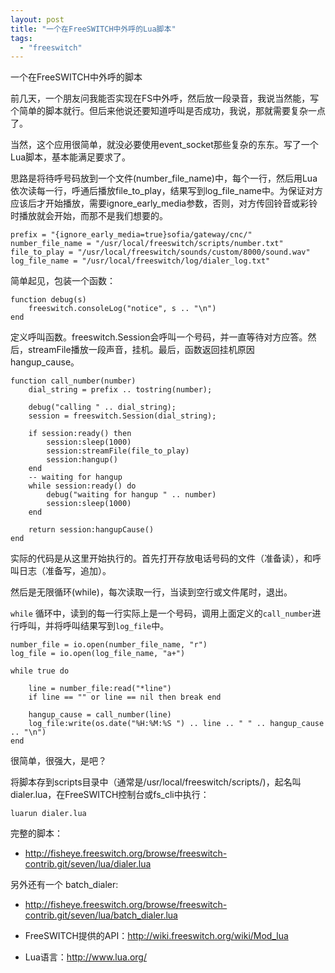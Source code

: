```yaml
---
layout: post
title: "一个在FreeSWITCH中外呼的Lua脚本"
tags:
  - "freeswitch"
---
```


一个在FreeSWITCH中外呼的脚本

前几天，一个朋友问我能否实现在FS中外呼，然后放一段录音，我说当然能，写个简单的脚本就行。但后来他说还要知道呼叫是否成功，我说，那就需要复杂一点了。

当然，这个应用很简单，就没必要使用event\_socket那些复杂的东东。写了一个Lua脚本，基本能满足要求了。

思路是将待呼号码放到一个文件(number\_file\_name)中，每个一行，然后用Lua依次读每一行，呼通后播放file\_to\_play，结果写到log\_file\_name中。为保证对方应该后才开始播放，需要ignore\_early\_media参数，否则，对方传回铃音或彩铃时播放就会开始，而那不是我们想要的。

```
prefix = "{ignore_early_media=true}sofia/gateway/cnc/"
number_file_name = "/usr/local/freeswitch/scripts/number.txt"
file_to_play = "/usr/local/freeswitch/sounds/custom/8000/sound.wav"
log_file_name = "/usr/local/freeswitch/log/dialer_log.txt"
```

简单起见，包装一个函数：

```
function debug(s)
	freeswitch.consoleLog("notice", s .. "\n")
end
```

定义呼叫函数。freeswitch.Session会呼叫一个号码，并一直等待对方应答。然后，streamFile播放一段声音，挂机。最后，函数返回挂机原因 hangup\_cause。

```
function call_number(number)
	dial_string = prefix .. tostring(number);
	
	debug("calling " .. dial_string);
	session = freeswitch.Session(dial_string);

	if session:ready() then
		session:sleep(1000)
		session:streamFile(file_to_play)
		session:hangup()
	end
	-- waiting for hangup               
	while session:ready() do
		debug("waiting for hangup " .. number)
		session:sleep(1000)
	end
    
	return session:hangupCause()
end
```

实际的代码是从这里开始执行的。首先打开存放电话号码的文件（准备读），和呼叫日志（准备写，追加）。

然后是无限循环(while)，每次读取一行，当读到空行或文件尾时，退出。

`while` 循环中，读到的每一行实际上是一个号码，调用上面定义的`call_number`进行呼叫，并将呼叫结果写到`log_file`中。

```
number_file = io.open(number_file_name, "r")
log_file = io.open(log_file_name, "a+")

while true do

	line = number_file:read("*line")
	if line == "" or line == nil then break end

	hangup_cause = call_number(line)
	log_file:write(os.date("%H:%M:%S ") .. line .. " " .. hangup_cause .. "\n")
end
```

很简单，很强大，是吧？

将脚本存到scripts目录中（通常是/usr/local/freeswitch/scripts/)，起名叫dialer.lua，在FreeSWITCH控制台或fs\_cli中执行：

	luarun dialer.lua

完整的脚本：

* <http://fisheye.freeswitch.org/browse/freeswitch-contrib.git/seven/lua/dialer.lua>

另外还有一个 batch_dialer:

* <http://fisheye.freeswitch.org/browse/freeswitch-contrib.git/seven/lua/batch_dialer.lua>

* FreeSWITCH提供的API：<http://wiki.freeswitch.org/wiki/Mod_lua>

* Lua语言：<http://www.lua.org/>
